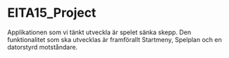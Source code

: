 # EITA15_Project
Applikationen som vi tänkt utveckla är spelet sänka skepp. Den funktionalitet som ska utvecklas är framförallt Startmeny, Spelplan och en datorstyrd motståndare.
